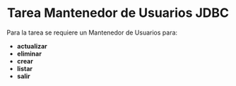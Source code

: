 <h1 align="center">Tarea Mantenedor de Usuarios JDBC</h1>
<p>Para la tarea se requiere un Mantenedor de Usuarios para:</p>

-  <b>actualizar</b>
-  <b>eliminar</b>
-  <b>crear</b>
-  <b>listar</b>
-  <b>salir</b>
